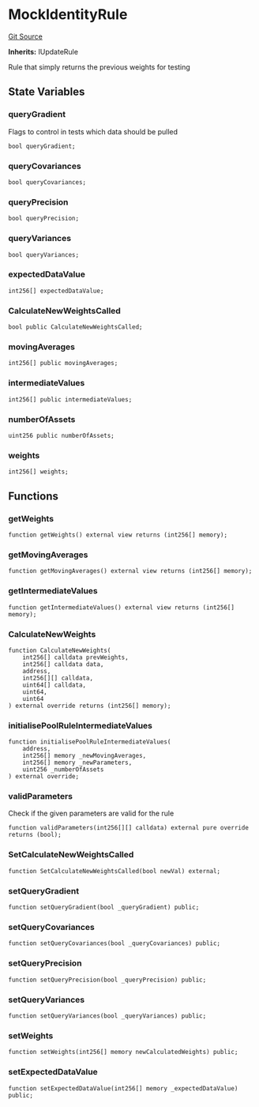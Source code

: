 # MockIdentityRule
[Git Source](https://github.com/QuantAMMProtocol/QuantAMM-V1/blob/3cfe58cf30c64b95a2607d2672fb541c48d807e0/contracts/mock/MockIdentityRules.sol)

**Inherits:**
IUpdateRule

Rule that simply returns the previous weights for testing


## State Variables
### queryGradient
Flags to control in tests which data should be pulled


```solidity
bool queryGradient;
```


### queryCovariances

```solidity
bool queryCovariances;
```


### queryPrecision

```solidity
bool queryPrecision;
```


### queryVariances

```solidity
bool queryVariances;
```


### expectedDataValue

```solidity
int256[] expectedDataValue;
```


### CalculateNewWeightsCalled

```solidity
bool public CalculateNewWeightsCalled;
```


### movingAverages

```solidity
int256[] public movingAverages;
```


### intermediateValues

```solidity
int256[] public intermediateValues;
```


### numberOfAssets

```solidity
uint256 public numberOfAssets;
```


### weights

```solidity
int256[] weights;
```


## Functions
### getWeights


```solidity
function getWeights() external view returns (int256[] memory);
```

### getMovingAverages


```solidity
function getMovingAverages() external view returns (int256[] memory);
```

### getIntermediateValues


```solidity
function getIntermediateValues() external view returns (int256[] memory);
```

### CalculateNewWeights


```solidity
function CalculateNewWeights(
    int256[] calldata prevWeights,
    int256[] calldata data,
    address,
    int256[][] calldata,
    uint64[] calldata,
    uint64,
    uint64
) external override returns (int256[] memory);
```

### initialisePoolRuleIntermediateValues


```solidity
function initialisePoolRuleIntermediateValues(
    address,
    int256[] memory _newMovingAverages,
    int256[] memory _newParameters,
    uint256 _numberOfAssets
) external override;
```

### validParameters

Check if the given parameters are valid for the rule


```solidity
function validParameters(int256[][] calldata) external pure override returns (bool);
```

### SetCalculateNewWeightsCalled


```solidity
function SetCalculateNewWeightsCalled(bool newVal) external;
```

### setQueryGradient


```solidity
function setQueryGradient(bool _queryGradient) public;
```

### setQueryCovariances


```solidity
function setQueryCovariances(bool _queryCovariances) public;
```

### setQueryPrecision


```solidity
function setQueryPrecision(bool _queryPrecision) public;
```

### setQueryVariances


```solidity
function setQueryVariances(bool _queryVariances) public;
```

### setWeights


```solidity
function setWeights(int256[] memory newCalculatedWeights) public;
```

### setExpectedDataValue


```solidity
function setExpectedDataValue(int256[] memory _expectedDataValue) public;
```

